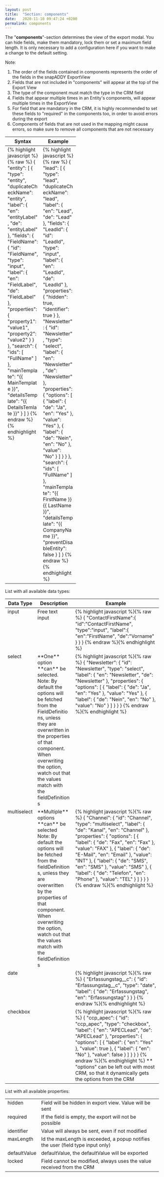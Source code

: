 ```yaml
---
layout: post
title:  "Section: components"
date:   2020-11-10 09:47:24 +0200
permalink: components
---
```


The "**components**"-section determines the view of the export modal. You can hide fields, make them mandatory, lock them or set a maximum field length. It is only necessary to add a configuration here if you want to make a change to the default setting.

Note:
1.  The order of the fields contained in components represents the order of the fields in the snapADDY ExportView
2. Fields that are not included in "components" will appear at the top of the Export View
3. The type of the component must match the type in the CRM field
4. Fields that appear multiple times in an Entity's components, will appear multiple times in the ExportView
5. For field that are mandatory in the CRM, it is highly recommended to set these fields to "required" in the components too, in order to avoid errors during the export 
6. Components of fields that are not used in the mapping might cause errors, so make sure to remove all components that are not necessary


<table>
<colgroup>
<col width="50%" />
<col width="50%" />
</colgroup>
<tr class="header">
<th>Syntax</th>
<th>Example</th>
</tr>

<tbody>
<tr>
<td style="max-width: 100px; vertical-align: initial;">
{% highlight javascript %}{% raw %}
{
  "entity": [
    {
      "type": "entity",
      "duplicateCheckName": "entity",
      "label": {
        "en": "entityLabel",
        "de": "entityLabel"
      },
      "fields": {
        "FieldName": {
          "id": "FieldName",
          "type": "input",
          "label": {
            "en": "FieldLabel",
            "de": "FieldLabel"
          },
          "properties": {
            "property1": "value1",
            "property2": "value2"
          }
        }
      },
      "search": {
        "ids": [
          "FullName"
        ]
      },
      "mainTemplate": "{{ MainTemplate }}",
      "detailsTemplate": "{{ DetailsTemlate }}"
    }
  ]
}
{% endraw %}{% endhighlight %}
</td>
<td style="max-width: 100px; vertical-align: initial;">
{% highlight javascript %}{% raw %}
{
  "lead": [
     {
       "type": "lead",
       "duplicateCheckName": "lead",
       "label": {
          "en": "Lead",
          "de": "Lead"
        },
        "fields": {
          "LeadId": {
            "id": "LeadId",
            "type": "input",
            "label": {
              "en": "LeadId",
              "de": "LeadId"
            },
            "properties": {
              "hidden": true,
              "identifier": true
             }
          },
          "Newsletter": {
            "id": "Newsletter",
            "type": "select",
            "label": {
               "en": "Newsletter",
               "de": "Newsletter"
            },
            "properties": {
               "options": [
                   {
                      "label": {
                          "de": "Ja",
                          "en": "Yes"
                        },
                        "value": "Yes"
                      },
                      {
                        "label": {
                           "de": "Nein",
                           "en": "No"
                         },
                         "value": "No"
                      }
                    ]
                  }
                }
            },
            "search": {
               "ids": [
                  "FullName"
                ]
        },
      "mainTemplate": "{{ FirstName }} {{ LastName }}",
      "detailsTemplate": "{{ CompanyName }}",
      "preventDisableEntity": false
    }
  ]
}
{% endraw %}{% endhighlight %}
</td>
</tr>

</tbody>
</table>

List with all available data types:

<table>
<colgroup>
<col width="10%" />
<col width="25%" />
<col width="65%" />
</colgroup>
<tr class="header">
<th>Data Type</th>
<th>Description</th>
<th>Example</th>
</tr>

<tbody>
<tr>
<td style="max-width: 100px;vertical-align: initial;;">
input
</td>
<td style="max-width: 100px;vertical-align: initial;;">
Free text input
</td>
<td style="max-width: 100px;vertical-align: initial;;">
{% highlight javascript %}{% raw %}
{
    "ContactFirstName":{
      "id":"ContactFirstName",
      "type":"input",
      "label":{
        "en":"FirstName",
        "de":"Vorname"
      }
    }
}
{% endraw %}{% endhighlight %}
</td>
</tr>

<tr>
<td style="max-width: 100px;vertical-align: initial;;">
select
</td>
<td style="max-width: 100px;vertical-align: initial;;">
**One** option **can** be selected.
Note: By default the options will be fetched from the FieldDefinitions, unless they are overwritten in the properties of that component. When overwriting the option, watch out that the values match with the fieldDefinitions
</td>
<td style="max-width: 100px;vertical-align: initial;;">
{% highlight javascript %}{% raw %}
{
    "Newsletter": {
        "id": "Newsletter",
        "type": "select",
        "label": {
            "en": "Newsletter",
            "de": "Newsletter"
        },
        "properties": {
            "options": [
                {
                    "label": {
                        "de": "Ja",
                        "en": "Yes"
                    },
                    "value": "Yes"
                },
                {
                    "label": {
                        "de": "Nein",
                        "en": "No"
                    },
                    "value": "No"
                }
            ]
        }
    }
}
{% endraw %}{% endhighlight %}
</td>
</tr>

<tr>
<td style="max-width: 100px;vertical-align: initial;;">
multiselect
</td>
<td style="max-width: 100px;vertical-align: initial;;">
**Multiple** options **can** be selected
Note: By default the options will be fetched from the fieldDefinitions, unless they are overwritten by the properties of that component. When overwriting the option, watch out that the values match with the fieldDefinitions
</td>
<td style="max-width: 100px;vertical-align: initial;;">
{% highlight javascript %}{% raw %}
{
    "Channel": {
        "id": "Channel",
        "type": "multiselect",
        "label": {
            "de": "Kanal",
            "en": "Channel"
        },
        "properties": {
            "options": [
                {
                    "label": {
                        "de": "Fax",
                        "en": "Fax"
                    },
                    "value": "FAX"
                },
                {
                    "label": {
                        "de": "E-Mail",
                        "en": "Email"
                    },
                    "value": "INT"
                },
                {
                    "label": {
                        "de": "SMS",
                        "en": "SMS"
                    },
                    "value": "SMS"
                },
                {
                    "label": {
                        "de": "Telefon",
                        "en": "Phone"
                    },
                    "value": "TEL"
                }
            ]
        }
    }
}
{% endraw %}{% endhighlight %}
</td>
</tr>

<tr>
<td style="max-width: 100px;vertical-align: initial;;">
date
</td>
<td style="max-width: 100px;vertical-align: initial;;">

</td>
<td style="max-width: 100px;vertical-align: initial;;">
{% highlight javascript %}{% raw %}
{
    "Erfassungstag__c": {
        "id": "Erfassungstag__c",
        "type": "date",
        "label": {
            "de": "Erfassungstag",
            "en": "Erfassungstag"
        }
    }
}
{% endraw %}{% endhighlight %}
</td>
</tr>

<tr>
<td style="max-width: 100px;vertical-align: initial;;">
checkbox
</td>
<td style="max-width: 100px;vertical-align: initial;;">

</td>
<td style="max-width: 100px;vertical-align: initial;;">
{% highlight javascript %}{% raw %}
{
    "ccp_apec": {
        "id": "ccp_apec",
        "type": "checkbox",
        "label": {
            "en": "APECLead",
            "de": "APECLead"
        },
        "properties": {
            "options": [
                {
                    "label": {
                        "en": "Yes"
                    },
                    "value": true
                },
                {
                    "label": {
                        "en": "No"
                    },
                    "value": false
                }
            ]
        }
    }
}
{% endraw %}{% endhighlight %}
** "options" can be left out with most CRM, so that it dynamically gets the options from the CRM

</td>
</tr>

</tbody>
</table>


List with all available properties: 
<table>
<colgroup>
<col width="20%" />
<col width="80%" />
</colgroup>
<tr class="header">

</tr>

<tbody>

<tr>
<td style="max-width: 100px;vertical-align: initial;;">
hidden
</td>
<td style="max-width: 100px;vertical-align: initial;;">
Field will be hidden in export view. Value will be sent
</td>
</tr>

<tr>
<td style="max-width: 100px;vertical-align: initial;;">
required
</td>
<td style="max-width: 100px;vertical-align: initial;;">
If the field is empty, the export will not be possible
</td>
</tr>

<tr>
<td style="max-width: 100px;vertical-align: initial;;">
identifier
</td>
<td style="max-width: 100px;vertical-align: initial;;">
Value will always be sent, even if not modified
</td>
</tr>
<tr>
<td style="max-width: 100px;vertical-align: initial;;">
maxLength
</td>
<td style="max-width: 100px;vertical-align: initial;;">
Id the maxLength is exceeded, a popup notifies the user (field type input only)
</td>
</tr>
<tr>
<td style="max-width: 100px;vertical-align: initial;;">
defaultValue
</td>
<td style="max-width: 100px;vertical-align: initial;;">
defaultValue, the defaultValue will be exported

</td>
</tr>
<tr>
<td style="max-width: 100px;vertical-align: initial;;">
locked
</td>
<td style="max-width: 100px;vertical-align: initial;;">
Field cannot be modified, always uses the value received from the CRM
</td>
</tr>

</tbody>
</table>